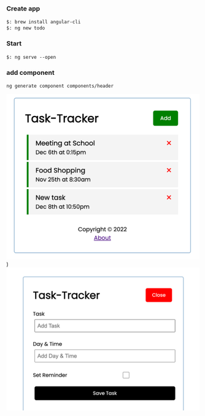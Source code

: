 ### Create app
```shell
$: brew install angular-cli
$: ng new todo
```
### Start 
```shell
$: ng serve --open
```
### add component
```shell
ng generate component components/header
```

![](todo/src/assets/1.png))
![](todo/src/assets/2.png)